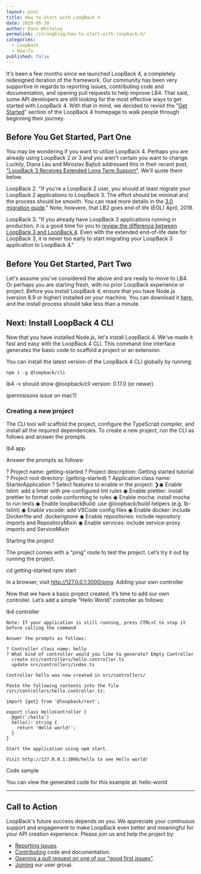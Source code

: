 ```yaml
---
layout: post
title: How to Start with LoopBack 4
date: 2019-06-30
author: Dave Whiteley
permalink: /strongblog/how-to-start-with-loopback-4/
categories:
  - LoopBack
  - How-To
published: false  
---
```


It's been a few months since we launched LoopBack 4, a completely redesigned iteration of the framework. Our community has been very supportive in regards to reporting issues, contributing code and documentation, and opening pull requests to help improve LB4. That said, some API developers are still looking for the most effective ways to get started with LoopBack 4. With that in mind, we decided to revisit the "[Get Started](https://loopback.io/doc/en/lb4/Getting-started.html#install-loopback-4-cli)" section of the LoopBack 4 homepage to walk people through beginning their journey.

<!--more-->

## Before You Get Started, Part One

You may be wondering if you want to utilize LoopBack 4. Perhaps you are already using LoopBack 2 or 3 and you aren't certain you want to change. Luckily, Diana Lau and Miroslav Bajtoš addressed this in their recent post, ["LoopBack 3 Receives Extended Long Term Support"](https://strongloop.com/strongblog/lb3-extended-lts/). We'll quote them below.

LoopBack 2. "If you’re a LoopBack 2 user, you should at least migrate your LoopBack 2 applications to LoopBack 3. The effort should be minimal and the process should be smooth. You can read more details in the [3.0 migration guide](https://loopback.io/doc/en/lb3/Migrating-to-3.0.html)." Note, howvere, that LB2 goes end of life (EOL) April, 2019.

LoopBack 3. "If you already have LoopBack 3 applications running in production, it is a good time for you to [review the difference between LoopBack 3 and LoopBack 4](html). Even with the extended end-of-life date for LoopBack 3, it is never too early to start migrating your LoopBack 3 application to LoopBack 4."

## Before You Get Started, Part Two

Let's assume you've considered the above and are ready to move to LB4. Or perhaps you are starting fresh, with no prior LoopBack experience or project. Before you install LoopBack 4, ensure that you have Node.js (version 8.9 or higher) installed on your machine. You can download it [here](https://nodejs.org/en/download/), and the install process should take less than a minute.

## Next: Install LoopBack 4 CLI

Now that you have installed Node.js, let's install LoopBack 4. We've made it fast and easy with the LoopBack 4 CLI. This command-line interface generates the basic code to scaffold a project or an extension. 

You can install the latest version of the LoopBack 4 CLI globally by running:

```
npm i -g @loopback/cli
```

lb4 -v should show @loopback/cli version: 0.17.0 (or newer).

(permisisons issue on mac?)

### Creating a new project

The CLI tool will scaffold the project, configure the TypeScript compiler, and install all the required dependencies. To create a new project, run the CLI as follows and answer the prompts.

lb4 app

Answer the prompts as follows:

? Project name: getting-started
? Project description: Getting started tutorial
? Project root directory: (getting-started)
? Application class name: StarterApplication
? Select features to enable in the project:
❯◉ Enable tslint: add a linter with pre-configured lint rules
 ◉ Enable prettier: install prettier to format code conforming to rules
 ◉ Enable mocha: install mocha to run tests
 ◉ Enable loopbackBuild: use @loopback/build helpers (e.g. lb-tslint)
 ◉ Enable vscode: add VSCode config files
 ◉ Enable docker: include Dockerfile and .dockerignore
 ◉ Enable repositories: include repository imports and RepositoryMixin
 ◉ Enable services: include service-proxy imports and ServiceMixin

Starting the project

The project comes with a “ping” route to test the project. Let’s try it out by running the project.

cd getting-started
npm start

In a browser, visit http://127.0.0.1:3000/ping.
Adding your own controller

Now that we have a basic project created, it’s time to add our own controller. Let’s add a simple “Hello World” controller as follows:

lb4 controller

    Note: If your application is still running, press CTRL+C to stop it before calling the command

    Answer the prompts as follows:

    ? Controller class name: hello
    ? What kind of controller would you like to generate? Empty Controller
      create src/controllers/hello.controller.ts
      update src/controllers/index.ts

    Controller hello was now created in src/controllers/

    Paste the following contents into the file /src/controllers/hello.controller.ts:

    import {get} from '@loopback/rest';

    export class HelloController {
      @get('/hello')
      hello(): string {
        return 'Hello world!';
      }
    }

    Start the application using npm start.

    Visit http://127.0.0.1:3000/hello to see Hello world!

Code sample

You can view the generated code for this example at: hello-world


---


## Call to Action

LoopBack's future success depends on you. We appreciate your continuous support and engagement to make LoopBack even better and meaningful for your API creation experience. Please join us and help the project by:

- [Reporting issues](https://github.com/strongloop/loopback-next/issues).
- [Contributing](https://github.com/strongloop/loopback-next/blob/master/docs/CONTRIBUTING.md)
  code and documentation.
- [Opening a pull request on one of our "good first issues"](https://github.com/strongloop/loopback-next/labels/good%20first%20issue).
- [Joining](https://github.com/strongloop/loopback-next/issues/110) our user group.

